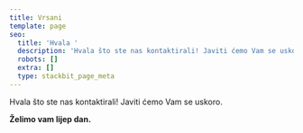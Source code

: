 ```yaml
---
title: Vrsani
template: page
seo:
  title: 'Hvala '
  description: 'Hvala što ste nas kontaktirali! Javiti ćemo Vam se uskoro.'
  robots: []
  extra: []
  type: stackbit_page_meta
---
```

Hvala što ste nas kontaktirali! Javiti ćemo Vam se uskoro.

**Želimo vam lijep dan.**
